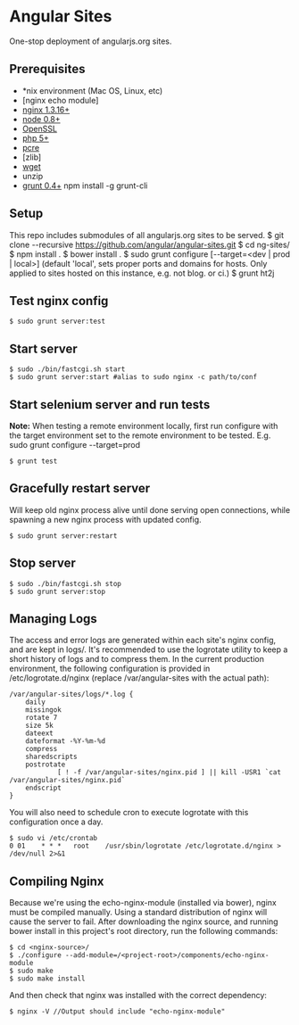 # Angular Sites
One-stop deployment of angularjs.org sites.

## Prerequisites

 * *nix environment (Mac OS, Linux, etc)
 * [nginx echo module]
 * [nginx 1.3.16+](http://nginx.org)
 * [node 0.8+](http://nodejs.org)
 * [OpenSSL](http://www.openssl.org/)
 * [php 5+](http://php.net/)
 * [pcre](http://www.pcre.org/)
 * [zlib]
 * [wget](http://www.gnu.org/software/wget/)
 * unzip
 * [grunt 0.4+](http://gruntjs.com) npm install -g grunt-cli

## Setup

This repo includes submodules of all angularjs.org sites to be served.
    $ git clone --recursive https://github.com/angular/angular-sites.git
    $ cd ng-sites/
    $ npm install .
    $ bower install .
    $ sudo grunt configure [--target=<dev | prod | local>]
    (default 'local', sets proper ports and domains for hosts. Only applied to sites hosted on this instance, e.g. not blog. or ci.)
    $ grunt ht2j

## Test nginx config

    $ sudo grunt server:test

## Start server
    
    $ sudo ./bin/fastcgi.sh start
    $ sudo grunt server:start #alias to sudo nginx -c path/to/conf
    
## Start selenium server and run tests

__Note:__ When testing a remote environment locally, first run configure with the target environment set to the remote environment to be tested. E.g. sudo grunt configure --target=prod

    $ grunt test

## Gracefully restart server

Will keep old nginx process alive until done serving open connections, while spawning a new nginx process with updated config.

    $ sudo grunt server:restart

## Stop server

    $ sudo ./bin/fastcgi.sh stop
    $ sudo grunt server:stop

## Managing Logs
The access and error logs are generated within each site's nginx config, and are kept in logs/. It's recommended to use the logrotate utility to keep a short history of logs and to compress them. In the current production environment, the following configuration is provided in /etc/logrotate.d/nginx (replace /var/angular-sites with the actual path):

    /var/angular-sites/logs/*.log {
        daily
        missingok
        rotate 7
        size 5k
        dateext
        dateformat -%Y-%m-%d
        compress
        sharedscripts
        postrotate
                [ ! -f /var/angular-sites/nginx.pid ] || kill -USR1 `cat /var/angular-sites/nginx.pid`
        endscript
    }


You will also need to schedule cron to execute logrotate with this configuration once a day.
    
    $ sudo vi /etc/crontab
    0 01    * * *   root    /usr/sbin/logrotate /etc/logrotate.d/nginx > /dev/null 2>&1


## Compiling Nginx

Because we're using the echo-nginx-module (installed via bower), nginx must be compiled manually. Using a standard distribution of nginx will cause the server to fail. After downloading the nginx source, and running bower install in this project's root directory, run the following commands:

    $ cd <nginx-source>/
    $ ./configure --add-module=/<project-root>/components/echo-nginx-module
    $ sudo make
    $ sudo make install

And then check that nginx was installed with the correct dependency:

    $ nginx -V //Output should include "echo-nginx-module"
